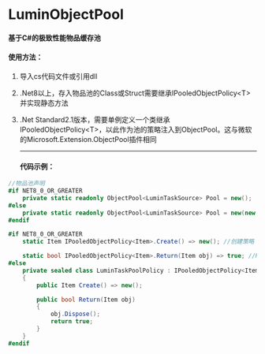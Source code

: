 # LuminObjectPool

#### 基于C#的极致性能物品缓存池

#### 使用方法：

1.  导入cs代码文件或引用dll
2.  .Net8以上，存入物品池的Class或Struct需要继承IPooledObjectPolicy\<T>并实现静态方法
3.  .Net Standard2.1版本，需要单例定义一个类继承 IPooledObjectPolicy\<T>，以此作为池的策略注入到ObjectPool。这与微软的Microsoft.Extension.ObjectPool插件相同

    ***

    #### 代码示例：

```cs
//物品池声明
#if NET8_0_OR_GREATER
    private static readonly ObjectPool<LuminTaskSource> Pool = new();
#else
    private static readonly ObjectPool<LuminTaskSource> Pool = new(new PoolPolicy());
#endif
```

```cs
#if NET8_0_OR_GREATER
    static Item IPooledObjectPolicy<Item>.Create() => new(); //创建策略

    static bool IPooledObjectPolicy<Item>.Return(Item obj) => true; //Return策略
#else
    private sealed class LuminTaskPoolPolicy : IPooledObjectPolicy<Item>
    {
        public Item Create() => new();

        public bool Return(Item obj)
        {
            obj.Dispose();
            return true;
        }
    }
#endif
```
